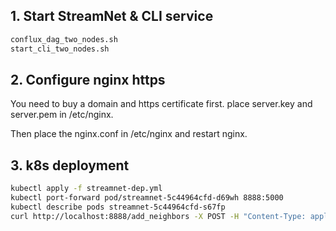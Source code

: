## 1. Start StreamNet & CLI service 

```bash
conflux_dag_two_nodes.sh
start_cli_two_nodes.sh
```
## 2. Configure nginx https

You need to buy a domain and https certificate first.
place server.key and server.pem in /etc/nginx.

Then place the nginx.conf in /etc/nginx and restart nginx.

## 3. k8s deployment

```bash
kubectl apply -f streamnet-dep.yml
kubectl port-forward pod/streamnet-5c44964cfd-d69wh 8888:5000
kubectl describe pods streamnet-5c44964cfd-s67fp
curl http://localhost:8888/add_neighbors -X POST -H "Content-Type: application/json" -d @neighbor.json
```
